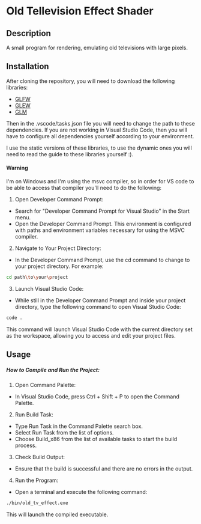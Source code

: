 # Old Tellevision Effect Shader

## Description

A small program for rendering, emulating old televisions with large pixels.

## Installation

After cloning the repository, you will need to download the following libraries:
 - [GLFW](https://www.glfw.org/download.html)
 - [GLEW](https://glew.sourceforge.net/)
 - [GLM](https://github.com/g-truc/glm.git)

Then in the .vscode/tasks.json file you will need to change the path to these dependencies. If you are not working in Visual Studio Code, then you will have to configure all dependencies yourself according to your environment.

I use the static versions of these libraries, to use the dynamic ones you will need to read the guide to these libraries yourself :\).

#### Warning
I'm on Windows and I'm using the msvc compiler, so in order for VS code to be able to access that compiler you'll need to do the following:
1. Open Developer Command Prompt:
 - Search for "Developer Command Prompt for Visual Studio" in the Start menu.
 - Open the Developer Command Prompt. This environment is configured with paths and environment variables necessary for using the MSVC compiler.

2. Navigate to Your Project Directory:
 - In the Developer Command Prompt, use the cd command to change to your project directory. For example:
```bash
cd path\to\your\project
```

3. Launch Visual Studio Code:
 - While still in the Developer Command Prompt and inside your project directory, type the following command to open Visual Studio Code:
```bash
code .
```
This command will launch Visual Studio Code with the current directory set as the workspace, allowing you to access and edit your project files.

## Usage

##### How to Compile and Run the Project:
1. Open Command Palette:
 - In Visual Studio Code, press Ctrl + Shift + P to open the Command Palette.

2. Run Build Task:
 - Type Run Task in the Command Palette search box.
 - Select Run Task from the list of options.
 - Choose Build_x86 from the list of available tasks to start the build process.

3. Check Build Output:
 - Ensure that the build is successful and there are no errors in the output.

4. Run the Program:
 - Open a terminal and execute the following command:
```bash
./bin/old_tv_effect.exe
```
This will launch the compiled executable.
